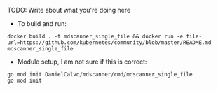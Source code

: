 TODO: Write about what you're doing here

- To build and run:
```shell
docker build . -t mdscanner_single_file && docker run -e file-url=https://github.com/kubernetes/community/blob/master/README.md mdscanner_single_file
```

- Module setup, I am not sure if this is correct:
```shell
go mod init DanielCalvo/mdscanner/cmd/mdscanner_single_file
go mod init
```
